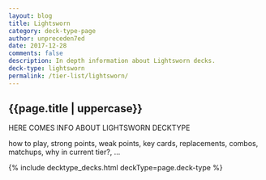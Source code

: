 ```yaml
---
layout: blog
title: Lightsworn
category: deck-type-page
author: unpreceden7ed
date: 2017-12-28
comments: false
description: In depth information about Lightsworn decks.
deck-type: lightsworn
permalink: /tier-list/lightsworn/
---
```


<div class="section">
    <h2>{{page.title | uppercase}}</h2>
    <p>HERE COMES INFO ABOUT LIGHTSWORN DECKTYPE</p>
    <p>how to play, strong points, weak points, key cards, replacements, combos, matchups, why in current tier?, ...</p>
</div>

{% include decktype_decks.html deckType=page.deck-type %}